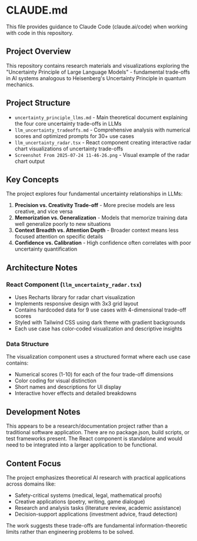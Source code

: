 # CLAUDE.md

This file provides guidance to Claude Code (claude.ai/code) when working with code in this repository.

## Project Overview

This repository contains research materials and visualizations exploring the "Uncertainty Principle of Large Language Models" - fundamental trade-offs in AI systems analogous to Heisenberg's Uncertainty Principle in quantum mechanics.

## Project Structure

- `uncertainty_principle_llms.md` - Main theoretical document explaining the four core uncertainty trade-offs in LLMs
- `llm_uncertainty_tradeoffs.md` - Comprehensive analysis with numerical scores and optimized prompts for 30+ use cases
- `llm_uncertainty_radar.tsx` - React component creating interactive radar chart visualizations of uncertainty trade-offs
- `Screenshot From 2025-07-24 11-46-26.png` - Visual example of the radar chart output

## Key Concepts

The project explores four fundamental uncertainty relationships in LLMs:

1. **Precision vs. Creativity Trade-off** - More precise models are less creative, and vice versa
2. **Memorization vs. Generalization** - Models that memorize training data well generalize poorly to new situations
3. **Context Breadth vs. Attention Depth** - Broader context means less focused attention on specific details
4. **Confidence vs. Calibration** - High confidence often correlates with poor uncertainty quantification

## Architecture Notes

### React Component (`llm_uncertainty_radar.tsx`)
- Uses Recharts library for radar chart visualization
- Implements responsive design with 3x3 grid layout
- Contains hardcoded data for 9 use cases with 4-dimensional trade-off scores
- Styled with Tailwind CSS using dark theme with gradient backgrounds
- Each use case has color-coded visualization and descriptive insights

### Data Structure
The visualization component uses a structured format where each use case contains:
- Numerical scores (1-10) for each of the four trade-off dimensions
- Color coding for visual distinction
- Short names and descriptions for UI display
- Interactive hover effects and detailed breakdowns

## Development Notes

This appears to be a research/documentation project rather than a traditional software application. There are no package.json, build scripts, or test frameworks present. The React component is standalone and would need to be integrated into a larger application to be functional.

## Content Focus

The project emphasizes theoretical AI research with practical applications across domains like:
- Safety-critical systems (medical, legal, mathematical proofs)
- Creative applications (poetry, writing, game dialogue)
- Research and analysis tasks (literature review, academic assistance)
- Decision-support applications (investment advice, fraud detection)

The work suggests these trade-offs are fundamental information-theoretic limits rather than engineering problems to be solved.